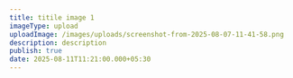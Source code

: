 ```yaml
---
title: titile image 1
imageType: upload
uploadImage: /images/uploads/screenshot-from-2025-08-07-11-41-58.png
description: description
publish: true
date: 2025-08-11T11:21:00.000+05:30
---
```

